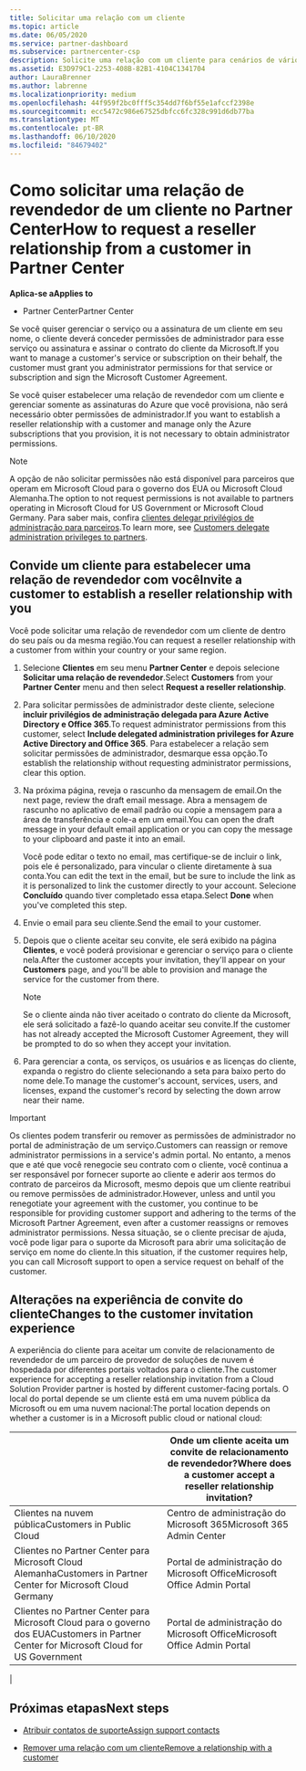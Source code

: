 ```yaml
---
title: Solicitar uma relação com um cliente
ms.topic: article
ms.date: 06/05/2020
ms.service: partner-dashboard
ms.subservice: partnercenter-csp
description: Solicite uma relação com um cliente para cenários de vários canais e multicanal ou se os privilégios de administrador delegado para um cliente precisarem ser restaurados.
ms.assetid: E3D979C1-2253-408B-82B1-4104C1341704
author: LauraBrenner
ms.author: labrenne
ms.localizationpriority: medium
ms.openlocfilehash: 44f959f2bc0fff5c354dd7f6bf55e1afccf2398e
ms.sourcegitcommit: ecc5472c986e67525dbfcc6fc328c991d6db77ba
ms.translationtype: MT
ms.contentlocale: pt-BR
ms.lasthandoff: 06/10/2020
ms.locfileid: "84679402"
---
```

# <a name="how-to-request-a-reseller-relationship-from-a-customer-in-partner-center"></a><span data-ttu-id="8546a-103">Como solicitar uma relação de revendedor de um cliente no Partner Center</span><span class="sxs-lookup"><span data-stu-id="8546a-103">How to request a reseller relationship from a customer in Partner Center</span></span>

<span data-ttu-id="8546a-104">**Aplica-se a**</span><span class="sxs-lookup"><span data-stu-id="8546a-104">**Applies to**</span></span>

- <span data-ttu-id="8546a-105">Partner Center</span><span class="sxs-lookup"><span data-stu-id="8546a-105">Partner Center</span></span>

<span data-ttu-id="8546a-106">Se você quiser gerenciar o serviço ou a assinatura de um cliente em seu nome, o cliente deverá conceder permissões de administrador para esse serviço ou assinatura e assinar o contrato do cliente da Microsoft.</span><span class="sxs-lookup"><span data-stu-id="8546a-106">If you want to manage a customer's service or subscription on their behalf, the customer must grant you administrator permissions for that service or subscription and sign the Microsoft Customer Agreement.</span></span>

<span data-ttu-id="8546a-107">Se você quiser estabelecer uma relação de revendedor com um cliente e gerenciar somente as assinaturas do Azure que você provisiona, não será necessário obter permissões de administrador.</span><span class="sxs-lookup"><span data-stu-id="8546a-107">If you want to establish a reseller relationship with a customer and manage only the Azure subscriptions that you provision, it is not necessary to obtain administrator permissions.</span></span>

>[!NOTE] 
><span data-ttu-id="8546a-108">A opção de não solicitar permissões não está disponível para parceiros que operam em Microsoft Cloud para o governo dos EUA ou Microsoft Cloud Alemanha.</span><span class="sxs-lookup"><span data-stu-id="8546a-108">The option to not request permissions is not available to partners operating in Microsoft Cloud for US Government or Microsoft Cloud Germany.</span></span> <span data-ttu-id="8546a-109">Para saber mais, confira [clientes delegar privilégios de administração para parceiros](https://docs.microsoft.com/partner-center/customers_revoke_admin_privileges).</span><span class="sxs-lookup"><span data-stu-id="8546a-109">To learn more, see [Customers delegate administration privileges to partners](https://docs.microsoft.com/partner-center/customers_revoke_admin_privileges).</span></span>

## <a name="invite-a-customer-to-establish-a-reseller-relationship-with-you"></a><span data-ttu-id="8546a-110">Convide um cliente para estabelecer uma relação de revendedor com você</span><span class="sxs-lookup"><span data-stu-id="8546a-110">Invite a customer to establish a reseller relationship with you</span></span>

<span data-ttu-id="8546a-111">Você pode solicitar uma relação de revendedor com um cliente de dentro do seu país ou da mesma região.</span><span class="sxs-lookup"><span data-stu-id="8546a-111">You can request a reseller relationship with a customer from within your country or your same region.</span></span>

1. <span data-ttu-id="8546a-112">Selecione **Clientes** em seu menu **Partner Center** e depois selecione **Solicitar uma relação de revendedor**.</span><span class="sxs-lookup"><span data-stu-id="8546a-112">Select **Customers** from your **Partner Center** menu and then select **Request a reseller relationship**.</span></span>

2. <span data-ttu-id="8546a-113">Para solicitar permissões de administrador deste cliente, selecione **incluir privilégios de administração delegada para Azure Active Directory e Office 365**.</span><span class="sxs-lookup"><span data-stu-id="8546a-113">To request administrator permissions from this customer, select **Include delegated administration privileges for Azure Active Directory and Office 365**.</span></span> <span data-ttu-id="8546a-114">Para estabelecer a relação sem solicitar permissões de administrador, desmarque essa opção.</span><span class="sxs-lookup"><span data-stu-id="8546a-114">To establish the relationship without requesting administrator permissions, clear this option.</span></span>

3. <span data-ttu-id="8546a-115">Na próxima página, reveja o rascunho da mensagem de email.</span><span class="sxs-lookup"><span data-stu-id="8546a-115">On the next page, review the draft email message.</span></span> <span data-ttu-id="8546a-116">Abra a mensagem de rascunho no aplicativo de email padrão ou copie a mensagem para a área de transferência e cole-a em um email.</span><span class="sxs-lookup"><span data-stu-id="8546a-116">You can open the draft message in your default email application or you can copy the message to your clipboard and paste it into an email.</span></span>

   <span data-ttu-id="8546a-117">Você pode editar o texto no email, mas certifique-se de incluir o link, pois ele é personalizado, para vincular o cliente diretamente à sua conta.</span><span class="sxs-lookup"><span data-stu-id="8546a-117">You can edit the text in the email, but be sure to include the link as it is personalized to link the customer directly to your account.</span></span> <span data-ttu-id="8546a-118">Selecione **Concluído** quando tiver completado essa etapa.</span><span class="sxs-lookup"><span data-stu-id="8546a-118">Select **Done** when you've completed this step.</span></span>

4. <span data-ttu-id="8546a-119">Envie o email para seu cliente.</span><span class="sxs-lookup"><span data-stu-id="8546a-119">Send the email to your customer.</span></span>

5. <span data-ttu-id="8546a-120">Depois que o cliente aceitar seu convite, ele será exibido na página **Clientes**, e você poderá provisionar e gerenciar o serviço para o cliente nela.</span><span class="sxs-lookup"><span data-stu-id="8546a-120">After the customer accepts your invitation, they'll appear on your **Customers** page, and you'll be able to provision and manage the service for the customer from there.</span></span>

   > [!NOTE]
   > <span data-ttu-id="8546a-121">Se o cliente ainda não tiver aceitado o contrato do cliente da Microsoft, ele será solicitado a fazê-lo quando aceitar seu convite.</span><span class="sxs-lookup"><span data-stu-id="8546a-121">If the customer has not already accepted the Microsoft Customer Agreement, they will be prompted to do so when they accept your invitation.</span></span> 

6. <span data-ttu-id="8546a-122">Para gerenciar a conta, os serviços, os usuários e as licenças do cliente, expanda o registro do cliente selecionando a seta para baixo perto do nome dele.</span><span class="sxs-lookup"><span data-stu-id="8546a-122">To manage the customer's account, services, users, and licenses, expand the customer's record by selecting the down arrow near their name.</span></span>

> [!IMPORTANT]  
> <span data-ttu-id="8546a-123">Os clientes podem transferir ou remover as permissões de administrador no portal de administração de um serviço.</span><span class="sxs-lookup"><span data-stu-id="8546a-123">Customers can reassign or remove administrator permissions in a service's admin portal.</span></span> <span data-ttu-id="8546a-124">No entanto, a menos que e até que você renegocie seu contrato com o cliente, você continua a ser responsável por fornecer suporte ao cliente e aderir aos termos do contrato de parceiros da Microsoft, mesmo depois que um cliente reatribui ou remove permissões de administrador.</span><span class="sxs-lookup"><span data-stu-id="8546a-124">However, unless and until you renegotiate your agreement with the customer, you continue to be responsible for providing customer support and adhering to the terms of the Microsoft Partner Agreement, even after a customer reassigns or removes administrator permissions.</span></span> <span data-ttu-id="8546a-125">Nessa situação, se o cliente precisar de ajuda, você pode ligar para o suporte da Microsoft para abrir uma solicitação de serviço em nome do cliente.</span><span class="sxs-lookup"><span data-stu-id="8546a-125">In this situation, if the customer requires help, you can call Microsoft support to open a service request on behalf of the customer.</span></span>

## <a name="changes-to-the-customer-invitation-experience"></a><span data-ttu-id="8546a-126">Alterações na experiência de convite do cliente</span><span class="sxs-lookup"><span data-stu-id="8546a-126">Changes to the customer invitation experience</span></span>

<span data-ttu-id="8546a-127">A experiência do cliente para aceitar um convite de relacionamento de revendedor de um parceiro de provedor de soluções de nuvem é hospedada por diferentes portais voltados para o cliente.</span><span class="sxs-lookup"><span data-stu-id="8546a-127">The customer experience for accepting a reseller relationship invitation from a Cloud Solution Provider partner is hosted by different customer-facing portals.</span></span> <span data-ttu-id="8546a-128">O local do portal depende se um cliente está em uma nuvem pública da Microsoft ou em uma nuvem nacional:</span><span class="sxs-lookup"><span data-stu-id="8546a-128">The portal location depends on whether a customer is in a Microsoft public cloud or national cloud:</span></span>

|  | <span data-ttu-id="8546a-129">Onde um cliente aceita um convite de relacionamento de revendedor?</span><span class="sxs-lookup"><span data-stu-id="8546a-129">Where does a customer accept a reseller relationship invitation?</span></span> |
|---------|---------
| <span data-ttu-id="8546a-130">Clientes na nuvem pública</span><span class="sxs-lookup"><span data-stu-id="8546a-130">Customers in Public Cloud</span></span> | <span data-ttu-id="8546a-131">Centro de administração do Microsoft 365</span><span class="sxs-lookup"><span data-stu-id="8546a-131">Microsoft 365 Admin Center</span></span> |
| <span data-ttu-id="8546a-132">Clientes no Partner Center para Microsoft Cloud Alemanha</span><span class="sxs-lookup"><span data-stu-id="8546a-132">Customers in Partner Center for Microsoft Cloud Germany</span></span> | <span data-ttu-id="8546a-133">Portal de administração do Microsoft Office</span><span class="sxs-lookup"><span data-stu-id="8546a-133">Microsoft Office Admin Portal</span></span> |
| <span data-ttu-id="8546a-134">Clientes no Partner Center para Microsoft Cloud para o governo dos EUA</span><span class="sxs-lookup"><span data-stu-id="8546a-134">Customers in Partner Center for Microsoft Cloud for US Government</span></span> | <span data-ttu-id="8546a-135">Portal de administração do Microsoft Office</span><span class="sxs-lookup"><span data-stu-id="8546a-135">Microsoft Office Admin Portal</span></span> |
|

## <a name="next-steps"></a><span data-ttu-id="8546a-136">Próximas etapas</span><span class="sxs-lookup"><span data-stu-id="8546a-136">Next steps</span></span>

- [<span data-ttu-id="8546a-137">Atribuir contatos de suporte</span><span class="sxs-lookup"><span data-stu-id="8546a-137">Assign support contacts</span></span>](assign-support-contacts.md)

- [<span data-ttu-id="8546a-138">Remover uma relação com um cliente</span><span class="sxs-lookup"><span data-stu-id="8546a-138">Remove a relationship with a customer</span></span>](remove-a-relationship.md)
